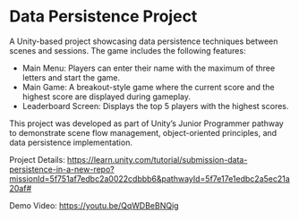 # Data Persistence Project

A Unity-based project showcasing data persistence techniques between scenes and sessions. The game includes the following features:

- Main Menu: Players can enter their name with the maximum of three letters and start the game.
- Main Game: A breakout-style game where the current score and the highest score are displayed during gameplay.
- Leaderboard Screen: Displays the top 5 players with the highest scores.

This project was developed as part of Unity’s Junior Programmer pathway to demonstrate scene flow management, object-oriented principles, and data persistence implementation.

Project Details: https://learn.unity.com/tutorial/submission-data-persistence-in-a-new-repo?missionId=5f751af7edbc2a0022cdbbb6&pathwayId=5f7e17e1edbc2a5ec21a20af#

Demo Video: https://youtu.be/QqWDBeBNQig